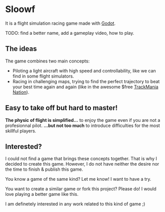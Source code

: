 # Sloowf
It is a flight simulation racing game made with [Godot](https://godotengine.org/).

TODO: find a better name, add a gameplay video, how to play.

## The ideas

The game combines two main concepts:
 * Piloting a light aircraft with high speed and controllability, like we can find in some flight simulators.
 * Racing in challenging maps, trying to find the perfect trajectory to beat your best time again and again (like in the awesome $free [TrackMania Nation](http://trackmaniaforever.com/)).

## Easy to take off but hard to master!

**The physic of flight is simplified...** to enjoy the game even if you are not a profesionnal pilot.
**...but not too much** to introduce difficulties for the most skillful players.

## Interested?
I could not find a game that brings these concepts together.
That is why I decided to create this game.
However, I do not have neither the desire nor the time to finish & publish this game.

You know a game of the same kind? Let me know! I want to have a try.

You want to create a similar game or fork this project? Please do! I would love playing a better game like this.

I am definetely interested in any work related to this kind of game ;)
